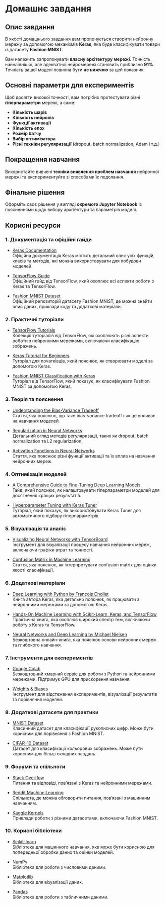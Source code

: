 # Домашнє завдання

## Опис завдання
В якості домашнього завдання вам пропонується створити нейронну мережу за допомогою механізмів **Keras**, яка буде класифікувати товари із датасету **Fashion MNIST**.

Вам належить запропонувати **власну архітектуру мережі**. Точність найнаївнішої, але адекватної нейромережі становить приблизно **91%**. Точність вашої моделі повинна бути **не нижчою** за цей показник.  

## Основні параметри для експериментів
Щоб досягти високої точності, вам потрібно протестувати різні **гіперпараметри** мережі, а саме:

- **Кількість шарів**
- **Кількість нейронів**
- **Функції активації**
- **Кількість епох**
- **Розмір батчу**
- **Вибір оптимізатора**
- **Різні техніки регуляризації** (dropout, batch normalization, Adam і т.д.)

## Покращення навчання
Використайте вивчені **техніки виявлення проблем навчання** нейронної мережі та експериментуйте зі способами їх подолання.

## Фінальне рішення
Оформіть своє рішення у вигляді **окремого Jupyter Notebook** із поясненнями щодо вибору архітектури та параметрів моделі.

## Корисні ресурси

### 1. **Документація та офіційні гайди**
- [Keras Documentation](https://keras.io/)  
  Офіційна документація Keras містить детальний опис усіх функцій, класів та методів, які можна використовувати для побудови моделей.

- [TensorFlow Guide](https://www.tensorflow.org/guide)  
  Офіційний гайд від TensorFlow, який охоплює всі аспекти роботи з Keras та TensorFlow.

- [Fashion MNIST Dataset](https://github.com/zalandoresearch/fashion-mnist)  
  Офіційний репозиторій датасету Fashion MNIST, де можна знайти опис даних, приклади коду та додаткові матеріали.

### 2. **Практичні туторіали**
- [TensorFlow Tutorials](https://www.tensorflow.org/tutorials)  
  Колекція туторіалів від TensorFlow, які охоплюють різні аспекти роботи з нейронними мережами, включаючи класифікацію зображень.

- [Keras Tutorial for Beginners](https://www.datacamp.com/tutorial/keras-tutorial-deep-learning-in-python)  
  Туторіал для початківців, який пояснює, як створювати моделі за допомогою Keras.

- [Fashion MNIST Classification with Keras](https://www.tensorflow.org/tutorials/keras/classification)  
  Туторіал від TensorFlow, який показує, як класифікувати Fashion MNIST за допомогою Keras.

### 3. **Теорія та пояснення**
- [Understanding the Bias-Variance Tradeoff](https://towardsdatascience.com/understanding-the-bias-variance-tradeoff-165e6942b229)  
  Стаття, яка пояснює, що таке bias-variance tradeoff і як це впливає на навчання моделей.

- [Regularization in Neural Networks](https://towardsdatascience.com/regularization-in-neural-networks-3a848d5d3a72)  
  Детальний огляд методів регуляризації, таких як dropout, batch normalization та L2 regularization.

- [Activation Functions in Neural Networks](https://towardsdatascience.com/activation-functions-in-neural-networks-83ff7f46a6bd)  
  Стаття, яка пояснює різні функції активації та їх вплив на навчання нейронних мереж.

### 4. **Оптимізація моделей**
- [A Comprehensive Guide to Fine-Tuning Deep Learning Models](https://towardsdatascience.com/a-comprehensive-guide-to-fine-tuning-deep-learning-models-in-keras-4c4c1d0f3e1a)  
  Гайд, який пояснює, як налаштовувати гіперпараметри моделей для досягнення кращих результатів.

- [Hyperparameter Tuning with Keras Tuner](https://www.tensorflow.org/tutorials/keras/keras_tuner)  
  Туторіал, який показує, як використовувати Keras Tuner для автоматичного підбору гіперпараметрів.

### 5. **Візуалізація та аналіз**
- [Visualizing Neural Networks with TensorBoard](https://www.tensorflow.org/tensorboard)  
  Інструмент для візуалізації процесу навчання нейронних мереж, включаючи графіки втрат та точності.

- [Confusion Matrix in Machine Learning](https://towardsdatascience.com/understanding-confusion-matrix-a9ad42dcfd62)  
  Стаття, яка пояснює, як інтерпретувати confusion matrix для оцінки якості класифікації.

### 6. **Додаткові матеріали**
- [Deep Learning with Python by François Chollet](https://www.manning.com/books/deep-learning-with-python)  
  Книга автора Keras, яка детально пояснює, як працювати з нейронними мережами за допомогою Keras.

- [Hands-On Machine Learning with Scikit-Learn, Keras, and TensorFlow](https://www.oreilly.com/library/view/hands-on-machine-learning/9781492032632/)  
  Практична книга, яка охоплює широкий спектр тем, включаючи роботу з Keras та TensorFlow.

- [Neural Networks and Deep Learning by Michael Nielsen](http://neuralnetworksanddeeplearning.com/)  
  Безкоштовна онлайн-книга, яка пояснює основи нейронних мереж та глибокого навчання.

### 7. **Інструменти для експериментів**
- [Google Colab](https://colab.research.google.com/)  
  Безкоштовний хмарний сервіс для роботи з Python та нейронними мережами. Підтримує GPU для прискорення навчання.

- [Weights & Biases](https://wandb.ai/)  
  Інструмент для відстеження експериментів, візуалізації результатів та порівняння моделей.

### 8. **Додаткові датасети для практики**
- [MNIST Dataset](http://yann.lecun.com/exdb/mnist/)  
  Класичний датасет для класифікації рукописних цифр. Може бути корисним для порівняння з Fashion MNIST.

- [CIFAR-10 Dataset](https://www.cs.toronto.edu/~kriz/cifar.html)  
  Датасет для класифікації кольорових зображень. Може бути корисним для більш складних завдань.

### 9. **Форуми та спільноти**
- [Stack Overflow](https://stackoverflow.com/questions/tagged/keras)  
  Питання та відповіді, пов’язані з Keras та нейронними мережами.

- [Reddit Machine Learning](https://www.reddit.com/r/MachineLearning/)  
  Спільнота, де можна обговорити питання, пов’язані з машинним навчанням.

- [Kaggle Kernels](https://www.kaggle.com/kernels)  
  Приклади роботи з різними датасетами, включаючи Fashion MNIST.

### 10. **Корисні бібліотеки**
- [Scikit-learn](https://scikit-learn.org/stable/)  
  Бібліотека для машинного навчання, яка може бути корисною для попередньої обробки даних та оцінки моделей.

- [NumPy](https://numpy.org/)  
  Бібліотека для роботи з числовими даними.

- [Matplotlib](https://matplotlib.org/)  
  Бібліотека для візуалізації даних.

- [Pandas](https://pandas.pydata.org/)  
  Бібліотека для роботи з табличними даними.
